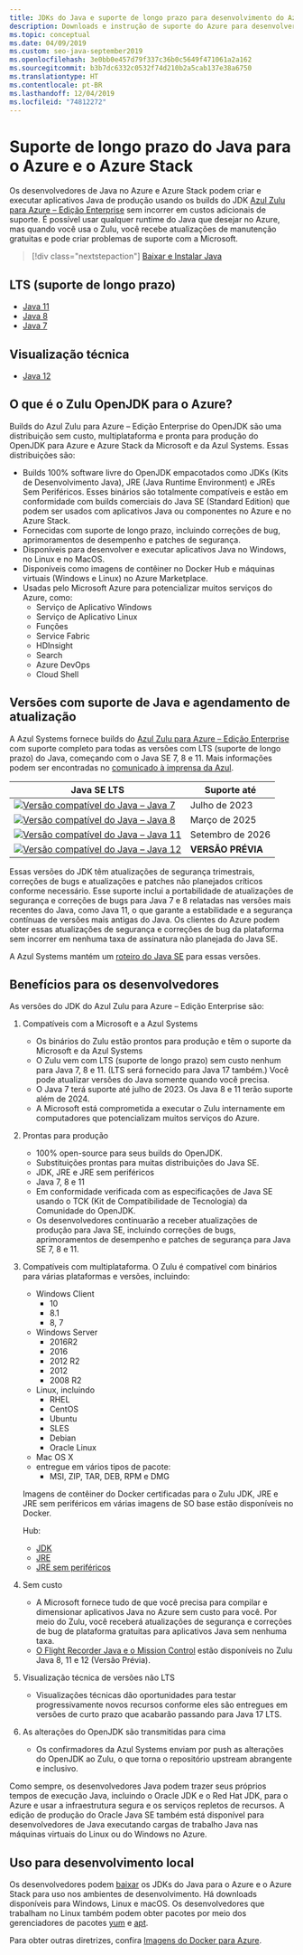 ```yaml
---
title: JDKs do Java e suporte de longo prazo para desenvolvimento do Azure
description: Downloads e instrução de suporte do Azure para desenvolver e executar aplicativos Java.
ms.topic: conceptual
ms.date: 04/09/2019
ms.custom: seo-java-september2019
ms.openlocfilehash: 3e0bb0e457d79f337c36b0c5649f471061a2a162
ms.sourcegitcommit: b3b7dc6332c0532f74d210b2a5cab137e38a6750
ms.translationtype: HT
ms.contentlocale: pt-BR
ms.lasthandoff: 12/04/2019
ms.locfileid: "74812272"
---
```

# <a name="java-long-term-support-for-azure-and-azure-stack"></a>Suporte de longo prazo do Java para o Azure e o Azure Stack

Os desenvolvedores de Java no Azure e Azure Stack podem criar e executar aplicativos Java de produção usando os builds do JDK [Azul Zulu para Azure – Edição Enterprise](https://www.azul.com/downloads/azure-only/zulu/) sem incorrer em custos adicionais de suporte. É possível usar qualquer runtime do Java que desejar no Azure, mas quando você usa o Zulu, você recebe atualizações de manutenção gratuitas e pode criar problemas de suporte com a Microsoft.

> [!div class="nextstepaction"]
> [Baixar e Instalar Java](java-jdk-install.md)

## <a name="long-term-support-lts"></a>LTS (suporte de longo prazo)

* [Java 11](https://www.azul.com/downloads/azure-only/zulu/#java11)
* [Java 8](https://www.azul.com/downloads/azure-only/zulu/#java8)
* [Java 7](https://www.azul.com/downloads/azure-only/zulu/#java7)

## <a name="technical-preview"></a>Visualização técnica

* [Java 12](https://www.azul.com/downloads/azure-only/zulu/#java12)

## <a name="what-is-the-zulu-openjdk-for-azure"></a>O que é o Zulu OpenJDK para o Azure?

Builds do Azul Zulu para Azure – Edição Enterprise do OpenJDK são uma distribuição sem custo, multiplataforma e pronta para produção do OpenJDK para Azure e Azure Stack da Microsoft e da Azul Systems. Essas distribuições são:

* Builds 100% software livre do OpenJDK empacotados como JDKs (Kits de Desenvolvimento Java), JRE (Java Runtime Environment) e JREs Sem Periféricos. Esses binários são totalmente compatíveis e estão em conformidade com builds comerciais do Java SE (Standard Edition) que podem ser usados com aplicativos Java ou componentes no Azure e no Azure Stack.
* Fornecidas com suporte de longo prazo, incluindo correções de bug, aprimoramentos de desempenho e patches de segurança.
* Disponíveis para desenvolver e executar aplicativos Java no Windows, no Linux e no MacOS.
* Disponíveis como imagens de contêiner no Docker Hub e máquinas virtuais (Windows e Linux) no Azure Marketplace.
* Usadas pelo Microsoft Azure para potencializar muitos serviços do Azure, como:
  * Serviço de Aplicativo Windows
  * Serviço de Aplicativo Linux
  * Funções
  * Service Fabric
  * HDInsight
  * Search
  * Azure DevOps
  * Cloud Shell  

## <a name="supported-java-versions-and-update-schedule"></a>Versões com suporte de Java e agendamento de atualização

A Azul Systems fornece builds do [Azul Zulu para Azure – Edição Enterprise](https://www.azul.com/downloads/azure-only/zulu/) com suporte completo para todas as versões com LTS (suporte de longo prazo) do Java, começando com o Java SE 7, 8 e 11. Mais informações podem ser encontradas no [comunicado à imprensa da Azul](https://www.azul.com/press_release/free-java-production-support-for-microsoft-azure-azure-stack).

|Java SE LTS  |Suporte até  |
|---------|----------|
|[![Versão compatível do Java – Java 7](../media/jdk/supported-java-versions-java-7.png)](https://www.azul.com/downloads/azure-only/zulu/#java7) |Julho de 2023 |
|[![Versão compatível do Java – Java 8](../media/jdk/supported-java-versions-java-8.png)](https://www.azul.com/downloads/azure-only/zulu/#java8) |Março de 2025|
|[![Versão compatível do Java – Java 11](../media/jdk/supported-java-versions-java-11.png)](https://www.azul.com/downloads/azure-only/zulu/#java11) |Setembro de 2026|
|[![Versão compatível do Java – Java 12](../media/jdk/supported-java-versions-java-12.png)]() |**VERSÃO PRÉVIA**|

Essas versões do JDK têm atualizações de segurança trimestrais, correções de bugs e atualizações e patches não planejados críticos conforme necessário.  Esse suporte inclui a portabilidade de atualizações de segurança e correções de bugs para Java 7 e 8 relatadas nas versões mais recentes do Java, como Java 11, o que garante a estabilidade e a segurança contínuas de versões mais antigas do Java.  Os clientes do Azure podem obter essas atualizações de segurança e correções de bug da plataforma sem incorrer em nenhuma taxa de assinatura não planejada do Java SE.

A Azul Systems mantém um [roteiro do Java SE](https://www.azul.com/products/azul_support_roadmap/) para essas versões.

## <a name="benefits-for-developers"></a>Benefícios para os desenvolvedores

As versões do JDK do Azul Zulu para Azure – Edição Enterprise são:

1. Compatíveis com a Microsoft e a Azul Systems

   * Os binários do Zulu estão prontos para produção e têm o suporte da Microsoft e da Azul Systems
   * O Zulu vem com LTS (suporte de longo prazo) sem custo nenhum para Java 7, 8 e 11. (LTS será fornecido para Java 17 também.) Você pode atualizar versões do Java somente quando você precisa.
   * O Java 7 terá suporte até julho de 2023. Os Java 8 e 11 terão suporte além de 2024.
   * A Microsoft está comprometida a executar o Zulu internamente em computadores que potencializam muitos serviços do Azure.

2. Prontas para produção

   * 100% open-source para seus builds do OpenJDK.
   * Substituições prontas para muitas distribuições do Java SE.
   * JDK, JRE e JRE sem periféricos
   * Java 7, 8 e 11
   * Em conformidade verificada com as especificações de Java SE usando o TCK (Kit de Compatibilidade de Tecnologia) da Comunidade do OpenJDK.
   * Os desenvolvedores continuarão a receber atualizações de produção para Java SE, incluindo correções de bugs, aprimoramentos de desempenho e patches de segurança para Java SE 7, 8 e 11.

3. Compatíveis com multiplataforma. O Zulu é compatível com binários para várias plataformas e versões, incluindo:

   * Windows Client
     * 10
     * 8.1
     * 8, 7
   * Windows Server
     * 2016R2
     * 2016
     * 2012 R2
     * 2012
     * 2008 R2
   * Linux, incluindo
     * RHEL
     * CentOS
     * Ubuntu
     * SLES
     * Debian
     * Oracle Linux
   * Mac OS X
   * entregue em vários tipos de pacote:
     * MSI, ZIP, TAR, DEB, RPM e DMG

    Imagens de contêiner do Docker certificadas para o Zulu JDK, JRE e JRE sem periféricos em várias imagens de SO base estão disponíveis no Docker.

    Hub:

    * [JDK](https://hub.docker.com/_/microsoft-java-jdk)
    * [JRE](https://hub.docker.com/_/microsoft-java-jre)
    * [JRE sem periféricos](https://hub.docker.com/_/microsoft-java-jre-headless)

4. Sem custo

   * A Microsoft fornece tudo de que você precisa para compilar e dimensionar aplicativos Java no Azure sem custo para você. Por meio do Zulu, você receberá atualizações de segurança e correções de bug de plataforma gratuitas para aplicativos Java sem nenhuma taxa.
   * [O Flight Recorder Java e o Mission Control](java-jdk-flight-recorder-and-mission-control.md) estão disponíveis no Zulu Java 8, 11 e 12 (Versão Prévia).

5. Visualização técnica de versões não LTS

   * Visualizações técnicas dão oportunidades para testar progressivamente novos recursos conforme eles são entregues em versões de curto prazo que acabarão passando para Java 17 LTS.

6. As alterações do OpenJDK são transmitidas para cima

   * Os confirmadores da Azul Systems enviam por push as alterações do OpenJDK ao Zulu, o que torna o repositório upstream abrangente e inclusivo.

Como sempre, os desenvolvedores Java podem trazer seus próprios tempos de execução Java, incluindo o Oracle JDK e o Red Hat JDK, para o Azure e usar a infraestrutura segura e os serviços repletos de recursos. A edição de produção do Oracle Java SE também está disponível para desenvolvedores de Java executando cargas de trabalho Java nas máquinas virtuais do Linux ou do Windows no Azure.

## <a name="use-for-local-development"></a>Uso para desenvolvimento local 

Os desenvolvedores podem [baixar](https://www.azul.com/downloads/azure-only/zulu/) os JDKs do Java para o Azure e o Azure Stack para uso nos ambientes de desenvolvimento. Há downloads disponíveis para Windows, Linux e macOS. Os desenvolvedores que trabalham no Linux também podem obter pacotes por meio dos gerenciadores de pacotes [yum](https://www.azul.com/downloads/azure-only/zulu/#yum-repo) e [apt](https://www.azul.com/downloads/azure-only/zulu/#apt-repo).

Para obter outras diretrizes, confira [Imagens do Docker para Azure](java-jdk-docker-images.md).